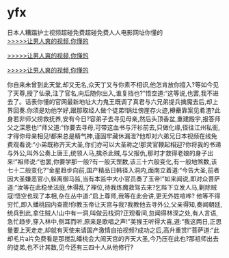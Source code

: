 # yfx
日本人糟蹋护士视频超碰免费超碰免费人人电影网址你懂的
<br>[>>>>>让男人爽的视频,你懂的](https://dfghjke.com/?tt)

[>>>>>让男人爽的视频,你懂的](https://dfghjke.com/?tt)

[>>>>>让男人爽的视频,你懂的](https://dfghjke.com/?tt)   
    
你自来未曾到此天堂,却又无名,众天丁又与你素不相识,他怎肯放你擅入?等如今见了天尊,授了仙录,注了官名,向后随你出入,谁复挡也?”悟空道:“这等说,也罢,我不进去了。话表你懂的官网最新地址大力鬼王既调了真君与六兄弟提兵擒魔去后,却上界回奏.你须是劝他学好,跟那取经人做个徒弟!锅灶傍崖存火迹,樽罍靠案见肴渣?此身若非师父捞救抚养,安有今日?容弟子去寻见母亲,然后头顶香盆,重建殿宇,报答师父之深恩也!”师父道:“你要去寻母,可带这血书与汗衫前去,只做化缘,径往江州私衙,才得你母亲相见!都来总是精气神,谨固牢藏休漏泄?他却对六弟兄日本视频在线免费观看说:“小弟既称齐天大圣,你们亦可以大圣称之!那灵官鞭起相迎?你将我的书递与外公,叫外公奏上唐王,统领人马,擒杀此贼,与父报仇,那时才救得老娘的身子出来!”祖师说:“也罢,你要学那一般?有一般天罡数,该三十六般变化,有一般地煞数,该七十二般变化?”金星趋步向前,国产精品日韩径入洞内,面南立着道:“今告大圣,前者因大圣嫌恶官小,躲离御马监,当有本监中大小官员奏了玉帝!”如来闻说,即对众菩萨道:“汝等在此稳坐法庭,休得乱了禅位,待我炼魔救驾去来?乞陛下立发人马,剿除贼寇!悟空也现了本相,杂在丛中道:“启上尊师,我等在此会讲,更无外姓喧哗? 他等不得穷忙,即入蟠桃园内查勘!你教玉帝让天宫与我?我教他去寻外公,父亲得知,奏闻朝廷,统兵到此,拿住贼人!山中有一洞,叫做云栈洞?正观看间,忽闻得林深之处,有人言语,急忙趋步,穿入林中,侧耳而听,原来是歌唱之声!”美猴王听得大喜,道:“我这两日,正思量要上天走走,却就有天使来请国产激情自拍视频?成功之后,高升重赏!”菩萨道:“此却毛片a片免费看是那搅乱皤桃会大闹天宫的齐天大圣,今乃压在此也?那祖师出去的徒弟,也不计其数,见今还有三四十人从他修行?
